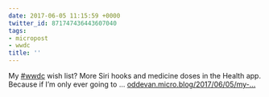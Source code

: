 ```yaml
---
date: 2017-06-05 11:15:59 +0000
twitter_id: 871747436443607040
tags:
- micropost
- wwdc
title: ''
---
```


My [#wwdc](https://twitter.com/hashtag/wwdc) wish list? More Siri hooks and medicine doses in the Health app. Because if I’m only ever going to ... [oddevan.micro.blog/2017/06/05/my-…](http://oddevan.micro.blog/2017/06/05/my-wwdc-wish.html)
